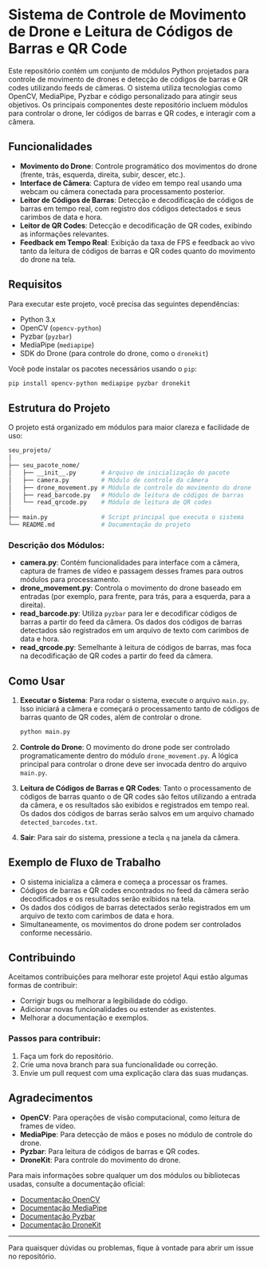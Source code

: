 # Sistema de Controle de Movimento de Drone e Leitura de Códigos de Barras e QR Code

Este repositório contém um conjunto de módulos Python projetados para controle de movimento de drones e detecção de códigos de barras e QR codes utilizando feeds de câmeras. O sistema utiliza tecnologias como OpenCV, MediaPipe, Pyzbar e código personalizado para atingir seus objetivos. Os principais componentes deste repositório incluem módulos para controlar o drone, ler códigos de barras e QR codes, e interagir com a câmera.

## Funcionalidades

- **Movimento do Drone**: Controle programático dos movimentos do drone (frente, trás, esquerda, direita, subir, descer, etc.).
- **Interface de Câmera**: Captura de vídeo em tempo real usando uma webcam ou câmera conectada para processamento posterior.
- **Leitor de Códigos de Barras**: Detecção e decodificação de códigos de barras em tempo real, com registro dos códigos detectados e seus carimbos de data e hora.
- **Leitor de QR Codes**: Detecção e decodificação de QR codes, exibindo as informações relevantes.
- **Feedback em Tempo Real**: Exibição da taxa de FPS e feedback ao vivo tanto da leitura de códigos de barras e QR codes quanto do movimento do drone na tela.

## Requisitos

Para executar este projeto, você precisa das seguintes dependências:

- Python 3.x
- OpenCV (`opencv-python`)
- Pyzbar (`pyzbar`)
- MediaPipe (`mediapipe`)
- SDK do Drone (para controle do drone, como o `dronekit`)

Você pode instalar os pacotes necessários usando o `pip`:

```bash
pip install opencv-python mediapipe pyzbar dronekit
```

## Estrutura do Projeto

O projeto está organizado em módulos para maior clareza e facilidade de uso:

```bash
seu_projeto/
│
├── seu_pacote_nome/
│   ├── __init__.py       # Arquivo de inicialização do pacote
│   ├── camera.py         # Módulo de controle da câmera
│   ├── drone_movement.py # Módulo de controle do movimento do drone
│   ├── read_barcode.py   # Módulo de leitura de códigos de barras
│   └── read_qrcode.py    # Módulo de leitura de QR codes
│
├── main.py               # Script principal que executa o sistema
└── README.md             # Documentação do projeto
```

### Descrição dos Módulos:

- **camera.py**: Contém funcionalidades para interface com a câmera, captura de frames de vídeo e passagem desses frames para outros módulos para processamento.
- **drone_movement.py**: Controla o movimento do drone baseado em entradas (por exemplo, para frente, para trás, para a esquerda, para a direita).
- **read_barcode.py**: Utiliza `pyzbar` para ler e decodificar códigos de barras a partir do feed da câmera. Os dados dos códigos de barras detectados são registrados em um arquivo de texto com carimbos de data e hora.
- **read_qrcode.py**: Semelhante à leitura de códigos de barras, mas foca na decodificação de QR codes a partir do feed da câmera.

## Como Usar

1. **Executar o Sistema**: Para rodar o sistema, execute o arquivo `main.py`. Isso iniciará a câmera e começará o processamento tanto de códigos de barras quanto de QR codes, além de controlar o drone.

   ```bash
   python main.py
   ```

2. **Controle do Drone**: O movimento do drone pode ser controlado programaticamente dentro do módulo `drone_movement.py`. A lógica principal para controlar o drone deve ser invocada dentro do arquivo `main.py`.

3. **Leitura de Códigos de Barras e QR Codes**: Tanto o processamento de códigos de barras quanto o de QR codes são feitos utilizando a entrada da câmera, e os resultados são exibidos e registrados em tempo real. Os dados dos códigos de barras serão salvos em um arquivo chamado `detected_barcodes.txt`.

4. **Sair**: Para sair do sistema, pressione a tecla `q` na janela da câmera.

## Exemplo de Fluxo de Trabalho

- O sistema inicializa a câmera e começa a processar os frames.
- Códigos de barras e QR codes encontrados no feed da câmera serão decodificados e os resultados serão exibidos na tela.
- Os dados dos códigos de barras detectados serão registrados em um arquivo de texto com carimbos de data e hora.
- Simultaneamente, os movimentos do drone podem ser controlados conforme necessário.

## Contribuindo

Aceitamos contribuições para melhorar este projeto! Aqui estão algumas formas de contribuir:

- Corrigir bugs ou melhorar a legibilidade do código.
- Adicionar novas funcionalidades ou estender as existentes.
- Melhorar a documentação e exemplos.

### Passos para contribuir:
1. Faça um fork do repositório.
2. Crie uma nova branch para sua funcionalidade ou correção.
3. Envie um pull request com uma explicação clara das suas mudanças.


## Agradecimentos

- **OpenCV**: Para operações de visão computacional, como leitura de frames de vídeo.
- **MediaPipe**: Para detecção de mãos e poses no módulo de controle do drone.
- **Pyzbar**: Para leitura de códigos de barras e QR codes.
- **DroneKit**: Para controle do movimento do drone.

Para mais informações sobre qualquer um dos módulos ou bibliotecas usadas, consulte a documentação oficial:
- [Documentação OpenCV](https://docs.opencv.org/)
- [Documentação MediaPipe](https://google.github.io/mediapipe/)
- [Documentação Pyzbar](https://pyzbar.readthedocs.io/)
- [Documentação DroneKit](http://python.dronekit.io/)

---

Para quaisquer dúvidas ou problemas, fique à vontade para abrir um issue no repositório.
```


